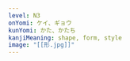```yaml
---
level: N3
onYomi: ケイ、ギョウ
kunYomi: かた、かたち
kanjiMeaning: shape, form, style
image: "[[形.jpg]]"
---
```

